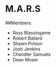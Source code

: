 # M.A.R.S

##Members:
 - Ross Blassingame
 - Robert Ballard
 - Shawn Polson
 - Josh Jenkins
 - Chandler Samuels
 - Dean Moser
